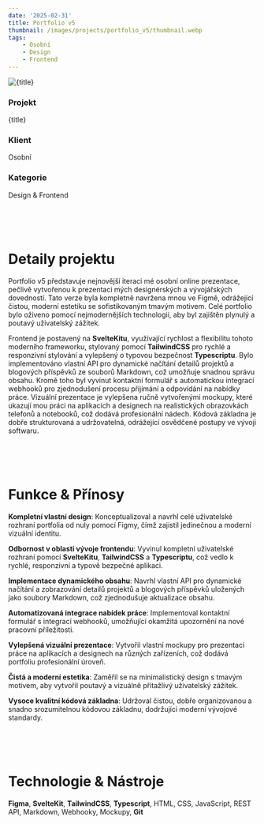 ```yaml
---
date: '2025-02-31'
title: Portfolio v5
thumbnail: /images/projects/portfolio_v5/thumbnail.webp
tags:
    - Osobní
    - Design
    - Frontend
---
```


<img src="/images/projects/portfolio_v5/thumbnail.webp" alt={title} class="w-full h-80 object-cover mb-4 rounded-lg" />

<div class="bg-neutral-900 flex flex-wrap gap-y-8 gap-x-20 justify-between px-8 py-6 rounded-lg xs:px-24">
    <div>
        <h3 class="!m-0 !mb-1 !font-semibold">Projekt</h3>
        <p class="!m-0">{title}</p>
    </div>
    <div>
        <h3 class="!m-0 !mb-1 !font-semibold">Klient</h3>
        <p class="!m-0">Osobní</p>
    </div>
    <div>
        <h3 class="!m-0 !mb-1 !font-semibold">Kategorie</h3>
        <p class="!m-0">Design & Frontend</p>
    </div>
</div>

<br />
<br />
<br />

# Detaily projektu

Portfolio v5 představuje nejnovější iteraci mé osobní online prezentace, pečlivě vytvořenou k prezentaci mých designérských a vývojářských dovedností. Tato verze byla kompletně navržena mnou ve Figmě, odrážející čistou, moderní estetiku se sofistikovaným tmavým motivem. Celé portfolio bylo oživeno pomocí nejmodernějších technologií, aby byl zajištěn plynulý a poutavý uživatelský zážitek.

Frontend je postavený na **SvelteKitu**, využívající rychlost a flexibilitu tohoto moderního frameworku, stylovaný pomocí **TailwindCSS** pro rychlé a responzivní stylování a vylepšený o typovou bezpečnost **Typescriptu**. Bylo implementováno vlastní API pro dynamické načítání detailů projektů a blogových příspěvků ze souborů Markdown, což umožňuje snadnou správu obsahu. Kromě toho byl vyvinut kontaktní formulář s automatickou integrací webhooků pro zjednodušení procesu přijímání a odpovídání na nabídky práce. Vizuální prezentace je vylepšena ručně vytvořenými mockupy, které ukazují mou práci na aplikacích a designech na realistických obrazovkách telefonů a notebooků, což dodává profesionální nádech. Kódová základna je dobře strukturovaná a udržovatelná, odrážející osvědčené postupy ve vývoji softwaru.

<br />
<br />
<br />

# Funkce & Přínosy

**Kompletní vlastní design**: Konceptualizoval a navrhl celé uživatelské rozhraní portfolia od nuly pomocí Figmy, čímž zajistil jedinečnou a moderní vizuální identitu.

**Odbornost v oblasti vývoje frontendu**: Vyvinul kompletní uživatelské rozhraní pomocí **SvelteKitu**, **TailwindCSS** a **Typescriptu**, což vedlo k rychlé, responzivní a typově bezpečné aplikaci.

**Implementace dynamického obsahu**: Navrhl vlastní API pro dynamické načítání a zobrazování detailů projektů a blogových příspěvků uložených jako soubory Markdown, což zjednodušuje aktualizace obsahu.

**Automatizovaná integrace nabídek práce**: Implementoval kontaktní formulář s integrací webhooků, umožňující okamžitá upozornění na nové pracovní příležitosti.

**Vylepšená vizuální prezentace**: Vytvořil vlastní mockupy pro prezentaci práce na aplikacích a designech na různých zařízeních, což dodává portfoliu profesionální úroveň.

**Čistá a moderní estetika**: Zaměřil se na minimalistický design s tmavým motivem, aby vytvořil poutavý a vizuálně přitažlivý uživatelský zážitek.

**Vysoce kvalitní kódová základna**: Udržoval čistou, dobře organizovanou a snadno srozumitelnou kódovou základnu, dodržující moderní vývojové standardy.

<br />
<br />
<br />

# Technologie & Nástroje

**Figma**, **SvelteKit**, **TailwindCSS**, **Typescript**, HTML, CSS, JavaScript, REST API, Markdown, Webhooky, Mockupy, **Git**
